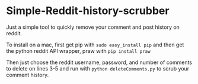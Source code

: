 # Simple-Reddit-history-scrubber

Just a simple tool to quickly remove your comment and post history on reddit.
 
To install on a mac, first get pip with `sudo easy_install pip` and then get the python reddit API wrapper, praw with `pip install praw`

Then just choose the reddit username, password, and number of comments to delete on lines 3-5 and run with `python deleteComments.py` to scrub your comment history.

